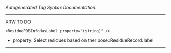 _Autogenerated Tag Syntax Documentation:_

---
XRW TO DO

```
<ResiduePDBInfoHasLabel property="(string)" />
```

-   property: Select residues based on ther pose::ResidueRecord.label

---
